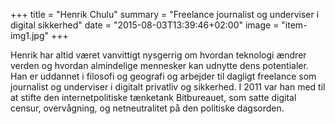 +++
title = "Henrik Chulu"
summary = "Freelance journalist og underviser i digital sikkerhed"
date = "2015-08-03T13:39:46+02:00"
image = "item-img1.jpg"
+++

Henrik har altid været vanvittigt nysgerrig om hvordan teknologi ændrer verden og hvordan almindelige mennesker kan udnytte dens potentialer. Han er uddannet i filosofi og geografi og arbejder til dagligt freelance som journalist og underviser i digitalt privatliv og sikkerhed. I 2011 var han med til at stifte den internetpolitiske tænketank Bitbureauet, som satte digital censur, overvågning, og netneutralitet på den politiske dagsorden.
